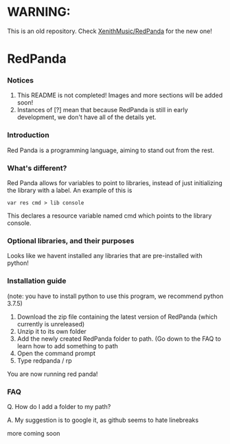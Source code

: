 # WARNING:

This is an old repository. Check [XenithMusic/RedPanda](https://github.com/XenithMusic/RedPanda) for the new one!

# RedPanda

### Notices

1. This README is not completed! Images and more sections will be added soon!
2. Instances of [?] mean that because RedPanda is still in early development, we don't have all of the details yet.

### Introduction

Red Panda is a programming language, aiming to stand out from the rest.

### What's different?

Red Panda allows for variables to point to libraries, instead of just initializing the library with a label.
An example of this is
```redpanda
var res cmd > lib console
```
This declares a resource variable named cmd which points to the library console.

### Optional libraries, and their purposes

Looks like we havent installed any libraries that are pre-installed with python!

### Installation guide

(note: you have to install python to use this program, we recommend python 3.7.5)

1. Download the zip file containing the latest version of RedPanda (which currently is unreleased)
2. Unzip it to its own folder
3. Add the newly created RedPanda folder to path. (Go down to the FAQ to learn how to add something to path
4. Open the command prompt
5. Type redpanda / rp

You are now running red panda!

### FAQ

Q. How do I add a folder to my path?

A. My suggestion is to google it, as github seems to hate linebreaks

more coming soon
